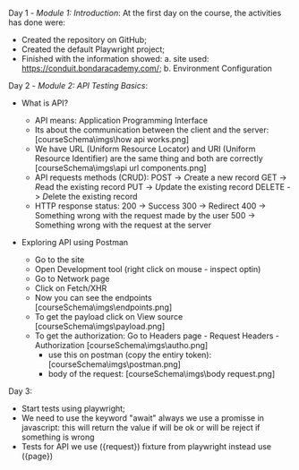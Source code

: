 Day 1 - *Module 1: Introduction*:
At the first day on the course, the activities has done were:
- Created the repository on GitHub;
- Created the default Playwright project;
- Finished with the information showed:
    a. site used: https://conduit.bondaracademy.com/;
    b. Environment Configuration

Day 2 - *Module 2: API Testing Basics*:
- What is API?
    - API means: Application Programming Interface
    - Its about the communication between the client and the server:
        [courseSchema\imgs\how api works.png]
    - We have URL (Uniform Resource Locator) and URI (Uniform Resource Identifier) are the same thing and both are correctly
        [courseSchema\imgs\api url components.png]
    - API requests methods (CRUD):
        POST    -> *C*reate a new record
        GET     -> *R*ead the existing record
        PUT     -> *U*pdate the existing record
        DELETE  -> *D*elete the existing record
    - HTTP response status:
        200 -> Success
        300 -> Redirect
        400 -> Something wrong with the request made by the user
        500 -> Something wrong with the request at the server

- Exploring API using Postman
    - Go to the site
    - Open Development tool (right click on mouse - inspect optin)
    - Go to Network page
    - Click on Fetch/XHR
    - Now you can see the endpoints [courseSchema\imgs\endpoints.png]
    - To get the payload click on View source [courseSchema\imgs\payload.png]
    - To get the authorization: Go to Headers page - Request Headers - Authorization [courseSchema\imgs\autho.png]
        - use this on postman (copy the entiry token): [courseSchema\imgs\postman.png]
        - body of the request: [courseSchema\imgs\body request.png]

Day 3:
- Start tests using playwright;
- We need to use the keyword "await" always we use a promisse in javascript: this will return the value if will be ok or will be reject if something is wrong
- Tests for API we use ({request}) fixture from playwright instead use ({page})